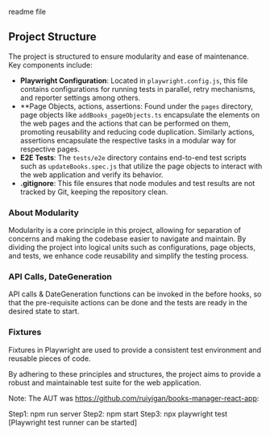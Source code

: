 readme file
## Project Structure

The project is structured to ensure modularity and ease of maintenance. Key components include:

- **Playwright Configuration**: Located in `playwright.config.js`, this file contains configurations for running tests in parallel, retry mechanisms, and reporter settings among others.
- **Page Objects, actions, assertions: Found under the `pages` directory, page objects like `addBooks_pageObjects.ts` encapsulate the elements on the web pages and the actions that can be performed on them, promoting reusability and reducing code duplication. Similarly actions, assertions encapsulate the respective tasks in a modular way for respective pages.
- **E2E Tests**: The `tests/e2e` directory contains end-to-end test scripts such as `updateBooks.spec.js` that utilize the page objects to interact with the web application and verify its behavior.
- **.gitignore**: This file ensures that node modules and test results are not tracked by Git, keeping the repository clean.

### About Modularity

Modularity is a core principle in this project, allowing for separation of concerns and making the codebase easier to navigate and maintain. By dividing the project into logical units such as configurations, page objects, and tests, we enhance code reusability and simplify the testing process.

### API Calls, DateGeneration

API calls & DateGeneration functions can be invoked in the before hooks, so that the pre-requisite actions can be done and the tests are ready in the desired state to start.

### Fixtures

Fixtures in Playwright are used to provide a consistent test environment and reusable pieces of code.

By adhering to these principles and structures, the project aims to provide a robust and maintainable test suite for the web application.

Note: The AUT was https://github.com/ruiyigan/books-manager-react-app: 

Step1: npm run server
Step2: npm start
Step3: npx playwright test [Playwright test runner can be started]

